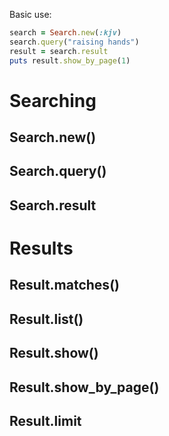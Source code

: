 Basic use:

``` ruby
search = Search.new(:kjv)
search.query("raising hands")
result = search.result
puts result.show_by_page(1)
```

# Searching

## Search.new()
## Search.query()
## Search.result

# Results

## Result.matches()
## Result.list()
## Result.show()
## Result.show_by_page()
## Result.limit

